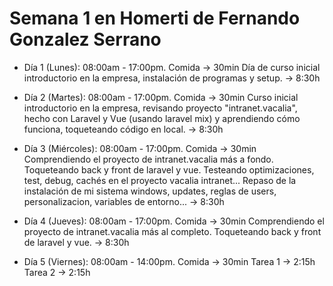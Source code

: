 # Semana 1 en Homerti de Fernando Gonzalez Serrano

- Día 1 (Lunes):
08:00am - 17:00pm.
Comida -> 30min
Día de curso inicial introductorio en la empresa, instalación de programas y setup. -> 8:30h

- Día 2 (Martes):
08:00am - 17:00pm.
Comida -> 30min
Curso inicial introductorio en la empresa, revisando proyecto "intranet.vacalia", hecho con Laravel y Vue (usando laravel mix) y aprendiendo cómo funciona, toqueteando código en local. -> 8:30h

- Día 3 (Miércoles):
08:00am - 17:00pm.
Comida -> 30min
Comprendiendo el proyecto de intranet.vacalia más a fondo.
Toqueteando back y front de laravel y vue.
Testeando optimizaciones, test, debug, cachés en el proyecto vacalia intranet...
Repaso de la instalación de mi sistema windows, updates, reglas de users,
personalizacion, variables de entorno...
-> 8:30h

- Día 4 (Jueves):
08:00am - 17:00pm.
Comida -> 30min
Comprendiendo el proyecto de intranet.vacalia más al completo.
Toqueteando back y front de laravel y vue.
-> 8:30h

- Día 5 (Viernes):
08:00am - 14:00pm.
Comida -> 30min
Tarea 1 -> 2:15h
Tarea 2 -> 2:15h
